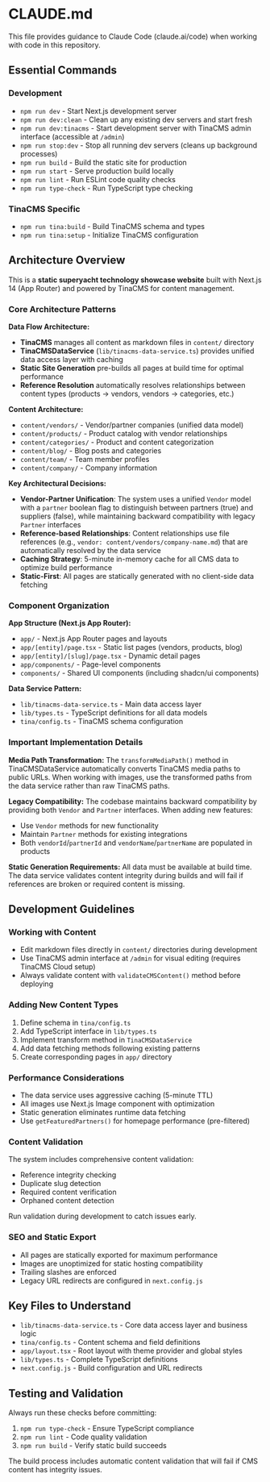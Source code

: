 # CLAUDE.md

This file provides guidance to Claude Code (claude.ai/code) when working with code in this repository.

## Essential Commands

### Development
- `npm run dev` - Start Next.js development server
- `npm run dev:clean` - Clean up any existing dev servers and start fresh
- `npm run dev:tinacms` - Start development server with TinaCMS admin interface (accessible at `/admin`)
- `npm run stop:dev` - Stop all running dev servers (cleans up background processes)
- `npm run build` - Build the static site for production
- `npm run start` - Serve production build locally
- `npm run lint` - Run ESLint code quality checks
- `npm run type-check` - Run TypeScript type checking

### TinaCMS Specific
- `npm run tina:build` - Build TinaCMS schema and types
- `npm run tina:setup` - Initialize TinaCMS configuration

## Architecture Overview

This is a **static superyacht technology showcase website** built with Next.js 14 (App Router) and powered by TinaCMS for content management.

### Core Architecture Patterns

**Data Flow Architecture:**
- **TinaCMS** manages all content as markdown files in `content/` directory
- **TinaCMSDataService** (`lib/tinacms-data-service.ts`) provides unified data access layer with caching
- **Static Site Generation** pre-builds all pages at build time for optimal performance
- **Reference Resolution** automatically resolves relationships between content types (products → vendors, vendors → categories, etc.)

**Content Architecture:**
- `content/vendors/` - Vendor/partner companies (unified data model)
- `content/products/` - Product catalog with vendor relationships
- `content/categories/` - Product and content categorization
- `content/blog/` - Blog posts and categories
- `content/team/` - Team member profiles
- `content/company/` - Company information

**Key Architectural Decisions:**
- **Vendor-Partner Unification**: The system uses a unified `Vendor` model with a `partner` boolean flag to distinguish between partners (true) and suppliers (false), while maintaining backward compatibility with legacy `Partner` interfaces
- **Reference-based Relationships**: Content relationships use file references (e.g., `vendor: content/vendors/company-name.md`) that are automatically resolved by the data service
- **Caching Strategy**: 5-minute in-memory cache for all CMS data to optimize build performance
- **Static-First**: All pages are statically generated with no client-side data fetching

### Component Organization

**App Structure (Next.js App Router):**
- `app/` - Next.js App Router pages and layouts
- `app/[entity]/page.tsx` - Static list pages (vendors, products, blog)
- `app/[entity]/[slug]/page.tsx` - Dynamic detail pages
- `app/components/` - Page-level components
- `components/` - Shared UI components (including shadcn/ui components)

**Data Service Pattern:**
- `lib/tinacms-data-service.ts` - Main data access layer
- `lib/types.ts` - TypeScript definitions for all data models
- `tina/config.ts` - TinaCMS schema configuration

### Important Implementation Details

**Media Path Transformation:**
The `transformMediaPath()` method in TinaCMSDataService automatically converts TinaCMS media paths to public URLs. When working with images, use the transformed paths from the data service rather than raw TinaCMS paths.

**Legacy Compatibility:**
The codebase maintains backward compatibility by providing both `Vendor` and `Partner` interfaces. When adding new features:
- Use `Vendor` methods for new functionality
- Maintain `Partner` methods for existing integrations
- Both `vendorId`/`partnerId` and `vendorName`/`partnerName` are populated in products

**Static Generation Requirements:**
All data must be available at build time. The data service validates content integrity during builds and will fail if references are broken or required content is missing.

## Development Guidelines

### Working with Content
- Edit markdown files directly in `content/` directories during development
- Use TinaCMS admin interface at `/admin` for visual editing (requires TinaCMS Cloud setup)
- Always validate content with `validateCMSContent()` method before deploying

### Adding New Content Types
1. Define schema in `tina/config.ts`
2. Add TypeScript interface in `lib/types.ts`
3. Implement transform method in `TinaCMSDataService`
4. Add data fetching methods following existing patterns
5. Create corresponding pages in `app/` directory

### Performance Considerations
- The data service uses aggressive caching (5-minute TTL)
- All images use Next.js Image component with optimization
- Static generation eliminates runtime data fetching
- Use `getFeaturedPartners()` for homepage performance (pre-filtered)

### Content Validation
The system includes comprehensive content validation:
- Reference integrity checking
- Duplicate slug detection
- Required content verification
- Orphaned content detection

Run validation during development to catch issues early.

### SEO and Static Export
- All pages are statically exported for maximum performance
- Images are unoptimized for static hosting compatibility
- Trailing slashes are enforced
- Legacy URL redirects are configured in `next.config.js`

## Key Files to Understand

- `lib/tinacms-data-service.ts` - Core data access layer and business logic
- `tina/config.ts` - Content schema and field definitions
- `app/layout.tsx` - Root layout with theme provider and global styles  
- `lib/types.ts` - Complete TypeScript definitions
- `next.config.js` - Build configuration and URL redirects

## Testing and Validation

Always run these checks before committing:
1. `npm run type-check` - Ensure TypeScript compliance
2. `npm run lint` - Code quality validation
3. `npm run build` - Verify static build succeeds

The build process includes automatic content validation that will fail if CMS content has integrity issues.